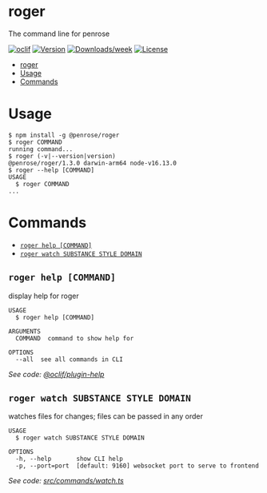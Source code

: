 # roger

The command line for penrose

[![oclif](https://img.shields.io/badge/cli-oclif-brightgreen.svg)](https://oclif.io)
[![Version](https://img.shields.io/npm/v/roger.svg)](https://npmjs.org/package/roger)
[![Downloads/week](https://img.shields.io/npm/dw/roger.svg)](https://npmjs.org/package/roger)
[![License](https://img.shields.io/npm/l/roger.svg)](https://github.com/penrose/penrose/blob/main/package.json)

<!-- toc -->
* [roger](#roger)
* [Usage](#usage)
* [Commands](#commands)
<!-- tocstop -->

# Usage

<!-- usage -->
```sh-session
$ npm install -g @penrose/roger
$ roger COMMAND
running command...
$ roger (-v|--version|version)
@penrose/roger/1.3.0 darwin-arm64 node-v16.13.0
$ roger --help [COMMAND]
USAGE
  $ roger COMMAND
...
```
<!-- usagestop -->

# Commands

<!-- commands -->
* [`roger help [COMMAND]`](#roger-help-command)
* [`roger watch SUBSTANCE STYLE DOMAIN`](#roger-watch-substance-style-domain)

## `roger help [COMMAND]`

display help for roger

```
USAGE
  $ roger help [COMMAND]

ARGUMENTS
  COMMAND  command to show help for

OPTIONS
  --all  see all commands in CLI
```

_See code: [@oclif/plugin-help](https://github.com/oclif/plugin-help/blob/v3.2.2/src/commands/help.ts)_

## `roger watch SUBSTANCE STYLE DOMAIN`

watches files for changes; files can be passed in any order

```
USAGE
  $ roger watch SUBSTANCE STYLE DOMAIN

OPTIONS
  -h, --help       show CLI help
  -p, --port=port  [default: 9160] websocket port to serve to frontend
```

_See code: [src/commands/watch.ts](https://github.com/penrose/penrose/blob/v1.3.0/src/commands/watch.ts)_
<!-- commandsstop -->
